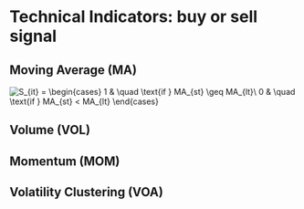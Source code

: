 # Technical Indicators: buy or sell signal

## Moving Average (MA)

![S_{it} =  \begin{cases} 1   & \quad \text{if } MA_{st} \geq MA_{lt}\\ 0   & \quad \text{if } MA_{st} < MA_{lt} \end{cases}](https://render.githubusercontent.com/render/math?math=S_%7Bit%7D%20%3D%20%20%5Cbegin%7Bcases%7D%201%20%20%20%26%20%5Cquad%20%5Ctext%7Bif%20%7D%20MA_%7Bst%7D%20%5Cgeq%20MA_%7Blt%7D%5C%5C%200%20%20%20%26%20%5Cquad%20%5Ctext%7Bif%20%7D%20MA_%7Bst%7D%20%3C%20MA_%7Blt%7D%20%5Cend%7Bcases%7D)

## Volume (VOL)

## Momentum (MOM)

## Volatility Clustering (VOA)

